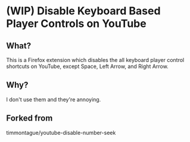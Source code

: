 # (WIP) Disable Keyboard Based Player Controls on YouTube 

## What?

This is a Firefox extension which disables the all keyboard player control 
shortcuts on YouTube, except Space, Left Arrow, and Right Arrow.

## Why?

I don't use them and they're annoying.

## Forked from

timmontague/youtube-disable-number-seek
